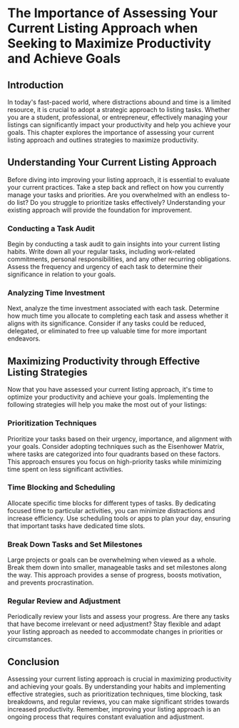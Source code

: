 The Importance of Assessing Your Current Listing Approach when Seeking to Maximize Productivity and Achieve Goals
==========================================================================================================================

Introduction
------------

In today's fast-paced world, where distractions abound and time is a limited resource, it is crucial to adopt a strategic approach to listing tasks. Whether you are a student, professional, or entrepreneur, effectively managing your listings can significantly impact your productivity and help you achieve your goals. This chapter explores the importance of assessing your current listing approach and outlines strategies to maximize productivity.

Understanding Your Current Listing Approach
-------------------------------------------

Before diving into improving your listing approach, it is essential to evaluate your current practices. Take a step back and reflect on how you currently manage your tasks and priorities. Are you overwhelmed with an endless to-do list? Do you struggle to prioritize tasks effectively? Understanding your existing approach will provide the foundation for improvement.

### Conducting a Task Audit

Begin by conducting a task audit to gain insights into your current listing habits. Write down all your regular tasks, including work-related commitments, personal responsibilities, and any other recurring obligations. Assess the frequency and urgency of each task to determine their significance in relation to your goals.

### Analyzing Time Investment

Next, analyze the time investment associated with each task. Determine how much time you allocate to completing each task and assess whether it aligns with its significance. Consider if any tasks could be reduced, delegated, or eliminated to free up valuable time for more important endeavors.

Maximizing Productivity through Effective Listing Strategies
------------------------------------------------------------

Now that you have assessed your current listing approach, it's time to optimize your productivity and achieve your goals. Implementing the following strategies will help you make the most out of your listings:

### Prioritization Techniques

Prioritize your tasks based on their urgency, importance, and alignment with your goals. Consider adopting techniques such as the Eisenhower Matrix, where tasks are categorized into four quadrants based on these factors. This approach ensures you focus on high-priority tasks while minimizing time spent on less significant activities.

### Time Blocking and Scheduling

Allocate specific time blocks for different types of tasks. By dedicating focused time to particular activities, you can minimize distractions and increase efficiency. Use scheduling tools or apps to plan your day, ensuring that important tasks have dedicated time slots.

### Break Down Tasks and Set Milestones

Large projects or goals can be overwhelming when viewed as a whole. Break them down into smaller, manageable tasks and set milestones along the way. This approach provides a sense of progress, boosts motivation, and prevents procrastination.

### Regular Review and Adjustment

Periodically review your lists and assess your progress. Are there any tasks that have become irrelevant or need adjustment? Stay flexible and adapt your listing approach as needed to accommodate changes in priorities or circumstances.

Conclusion
----------

Assessing your current listing approach is crucial in maximizing productivity and achieving your goals. By understanding your habits and implementing effective strategies, such as prioritization techniques, time blocking, task breakdowns, and regular reviews, you can make significant strides towards increased productivity. Remember, improving your listing approach is an ongoing process that requires constant evaluation and adjustment.
